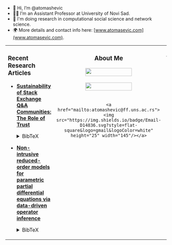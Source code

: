 - 👋 Hi, I’m @atomashevic
- :man_teacher: I’m an Assistant Professor at University of Novi Sad.
- 🔬 I'm doing research in computational social science and network science.
- :earth_africa: More details and contact info here: [www.atomasevic.com](www.atomasevic.com).

<table cellspacing="0" cellpadding="0"><tr><td valign="top">

### Recent Research Articles

- [**Sustainability of Stack Exchange Q&A Communities: The Role of Trust**](https://arxiv.org/abs/2205.07745)<details><summary>BibTeX</summary><pre>
@misc{vranic2022SustainabilityStackExchange2022,
  title = {Sustainability of {{Stack Exchange Q}}\&{{A}} Communities: The Role of Trust},
  author = {Vrani{\'c}, Ana and Toma{\v s}evi{\'c}, Aleksandar and Alori{\'c}, Aleksandra and Dankulov, Marija Mitrovi{\'c}},
  year = {2022},
  number = {arXiv:2205.07745},
  primaryclass = {physics},
  publisher = {{arXiv}},
  doi = {10.48550/arXiv.2205.07745},
  keywords = {Computer Science - Social and Information Networks,Physics - Physics and Society}
}</pre></details>

- [**Non-intrusive reduced-order models for parametric partial differential equations via data-driven operator inference**](https://arxiv.org/abs/2110.07653)<details><summary>BibTeX</summary><pre>
@article{MKW2021pOpInf,
author = {Shane A. McQuarrie and Parisa Khodabakhshi and Karen E. Willcox},
title = {Non-intrusive reduced-order models for parametric partial differential equations via data-driven operator inference},
journal = {arXiv preprint arXiv:2110.07753},
year = {2021},
}</pre><details>

</td><td align="center" valign="top" width="180">

### About Me

<p align="center">
    <a href="https://www.atomasevic.com/cv-at.pdf"><img src="https://img.shields.io/badge/CV-005A2B.svg?style=flat-square&logo=read-the-docs&logoColor=white" height="25" width="145"/></a>
    <br></br>
    <a href="https://scholar.google.com/citations?user=nPTApsYAAAAJ&hl=en"><img src="https://img.shields.io/badge/4285F4.svg?style=flat-square&logo=google-scholar&logoColor=white" height="25" width="145"/></a>
    <br></br>

    <a href="mailto:atomashevic@ff.uns.ac.rs"><img src="https://img.shields.io/badge/Email-D14836.svg?style=flat-square&logo=gmail&logoColor=white" height="25" width="145"/></a>
</p>

</td><td align="center" valign="top" width="190">

### Tools I Use

<p align="center">
    <a href="https://www.python.org/"><img src="https://img.shields.io/badge/-3776AB.svg?style=flat-square&logo=python&logoColor=white&logoWidth=0" height="25"/></a>
    <a href="https://www.python.org/"><img src="https://img.shields.io/badge/-3776AB.svg?style=flat-square&logo=R&logoColor=white&logoWidth=0" height="25"/></a>
    <a href="https://en.wikipedia.org/wiki/Unix_shell"><img src="https://img.shields.io/badge/-4EAA25.svg?style=flat-square&logo=gnu-bash&logoColor=white" height="25"/></a>
    <a href="https://www.latex-project.org/"><img src="https://img.shields.io/badge/-008080.svg?style=flat-square&logo=latex&logoColor=white" height="25"/></a>
    <a href="https://guides.github.com/features/mastering-markdown/"><img src="https://img.shields.io/badge/-000000.svg?style=flat-square&logo=markdown&logoColor=white" height="25"/></a>
    <a href="https://git-scm.com/"><img src="https://img.shields.io/badge/-F05032.svg?style=flat-square&logo=git&logoColor=white" height="25"/></a>
    <a href="https://github.com/"><img src="https://img.shields.io/badge/-181717.svg?style=flat-square&logo=github&logoColor=white" height="25"/></a>
    <a href="https://code.visualstudio.com/"><img src="https://img.shields.io/badge/-2C2C31.svg?style=flat-square&logo=visual-studio-code&logoColor=4B9BE9" height="25"/></a>
    <a href="https://jupyter.org/"><img src="https://img.shields.io/badge/-F37626.svg?style=flat-square&logo=jupyter&logoColor=white" height="25"/></a>
    <a href="https://www.overleaf.com/"><img src="https://img.shields.io/badge/-47A141.svg?style=flat-square&logo=overleaf&logoColor=white" height="25"/>
    <!-- <a href="https://www.linux.org/"><img src="https://img.shields.io/badge/-FCC624.svg?style=flat-square&logo=linux&logoColor=black" height="25"/></a>
</p>

</td></tr></table>

<p align="right">
    Graphics on this page powered by
    <a href="https://bfy.tw/Ox8q"><img src="https://img.shields.io/badge/Google%20Search-4285F4.svg?style=flat-square&logo=google&logoColor=white" height="15"/></a>
    <a href="https://shields.io/"><img src="https://img.shields.io/badge/Shields-IO-green.svg?style=flat-square&logo=none" height="15"/></a>
    <a href="https://simpleicons.org/"><img src="https://img.shields.io/badge/Simple%20Icons-111111.svg?style=flat-square&logo=simple-icons&logoColor=white" height="15"/></a>
</p>
